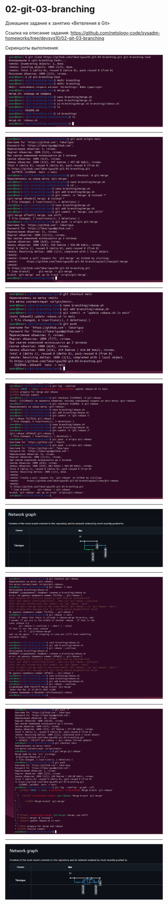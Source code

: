 # 02-git-03-branching

Домашнее задание к занятию «Ветвления в Git»

Ссылка на описание задания: https://github.com/netology-code/sysadm-homeworks/tree/devsys10/02-git-03-branching

Скриншоты выполнения:

![ПервыйСкрин](https://github.com/Takarigua/02-git-03-branching/blob/927ca6d81bef1fac8584af736129f52ec299221c/screen/1.png)

---

![ПервыйСкрин](https://github.com/Takarigua/02-git-03-branching/blob/927ca6d81bef1fac8584af736129f52ec299221c/screen/2.png)

---

![ПервыйСкрин](https://github.com/Takarigua/02-git-03-branching/blob/927ca6d81bef1fac8584af736129f52ec299221c/screen/3.png)

---

![ПервыйСкрин](https://github.com/Takarigua/02-git-03-branching/blob/927ca6d81bef1fac8584af736129f52ec299221c/screen/4.png)

---

![ПервыйСкрин](https://github.com/Takarigua/02-git-03-branching/blob/927ca6d81bef1fac8584af736129f52ec299221c/screen/5.png)

---

![ПервыйСкрин](https://github.com/Takarigua/02-git-03-branching/blob/927ca6d81bef1fac8584af736129f52ec299221c/screen/6.png)

---

![ПервыйСкрин](https://github.com/Takarigua/02-git-03-branching/blob/927ca6d81bef1fac8584af736129f52ec299221c/screen/7.png)

---

![ПервыйСкрин](https://github.com/Takarigua/02-git-03-branching/blob/927ca6d81bef1fac8584af736129f52ec299221c/screen/8.png)
